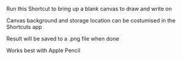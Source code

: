 Run this Shortcut to bring up a blank canvas to draw and write on  

Canvas background and storage location can be costumised in the Shortcuts app  

Result will be saved to a .png file when done  

Works best with Apple Pencil

